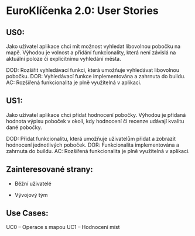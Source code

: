 # EuroKlíčenka 2.0: User Stories

## US0:

Jako uživatel aplikace chci mít možnost vyhledat libovolnou pobočku na mapě. Výhodou je volnost a přidání funkcionality, která není závislá na aktuální poloze či explicitnímu vyhledání města.

DOD: Rozšířit vyhledávací funkci, která umožňuje vyhledávat libovolnou pobočku.
DOR: Vyhledávací funkce implementována a zahrnuta do buildu.
AC: Rozšířená funkcionalita je plně využitelná v aplikaci.

## US1:

Jako uživatel aplikace chci přidat hodnocení pobočky. Výhodou je přidaná hodnota výpisu poboček v okolí, kdy hodnocení či recenze udávají kvalitu dané pobočky.

DOD: Přidat funkcionalitu, která umožňuje uživatelům přidat a zobrazit hodnocení jednotlivých poboček.
DOR: Funkcionalita implementována a zahrnuta do buildu.
AC: Rozšířená funkcionalita je plně využitelná v aplikaci.

## Zainteresované strany:

- Běžní uživatelé

- Vývojový tým

## Use Cases:

UC0 – Operace s mapou
UC1 – Hodnocení míst
